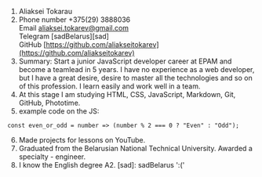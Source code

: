 1. Aliaksei Tokarau
2. Phone number +375(29) 3888036<br>
   Email [aliaksei.tokarev@gmail.com](aliaksei.tokarev@gmail.com)<br>
   Telegram [sadBelarus][sad]<br>
   GitHub [https://github.com/aliakseitokarev](https://github.com/aliakseitokarev)
3. Summary: Start a junior JavaScript developer career at EPAM and become a teamlead in 5 years. I have no experience as a web developer, but I have a great desire, desire to master all the technologies and so on of this profession. I learn easily and work well in a team.
4. At this stage I am studying HTML, CSS, JavaScript, Markdown, Git, GitHub, Phototime.
5. example code on the JS:

```
const even_or_odd = number => (number % 2 === 0 ? "Even" : "Odd");
```

6. Made projects for lessons on YouTube.
7. Graduated from the Belarusian National Technical University. Awarded a specialty - engineer.
8. I know the English degree А2.
[sad]: sadBelarus ':('